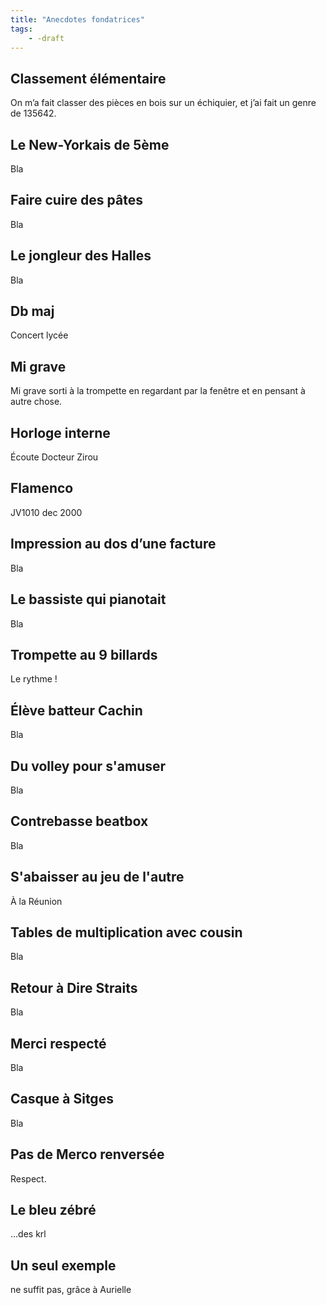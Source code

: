 ```yaml
---
title: "Anecdotes fondatrices"
tags:
    - -draft
---
```


## Classement élémentaire

On m’a fait classer des pièces en bois sur un échiquier,
et j’ai fait un genre de 135642.

## Le New-Yorkais de 5ème

Bla

## Faire cuire des pâtes

Bla

## Le jongleur des Halles

Bla

## Db maj

Concert lycée

## Mi grave

Mi grave sorti à la trompette en regardant par la fenêtre et en pensant à autre chose.

## Horloge interne

Écoute Docteur Zirou

## Flamenco

JV1010 dec 2000

## Impression au dos d’une facture

Bla

## Le bassiste qui pianotait

Bla

## Trompette au 9 billards

 Le rythme !

## Élève batteur Cachin

Bla

## Du volley pour s'amuser

Bla

## Contrebasse beatbox

Bla

## S'abaisser au jeu de l'autre

À la Réunion

## Tables de multiplication avec cousin

Bla

## Retour à Dire Straits

Bla

## Merci respecté

Bla

## Casque à Sitges 

Bla

## Pas de Merco renversée

Respect.

## Le bleu zébré

...des krl

## Un seul exemple

ne suffit pas, grâce à Aurielle
